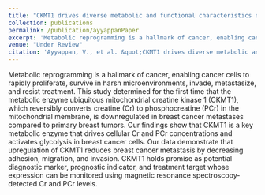 ```yaml
---
title: "CKMT1 drives diverse metabolic and functional characteristics of breast cancer"
collection: publications
permalink: /publication/ayyappanPaper
excerpt: 'Metabolic reprogramming is a hallmark of cancer, enabling cancer cells to rapidly proliferate, survive in harsh microenvironments, invade, metastasize, and resist treatment. This study determined for the first time that the metabolic enzyme ubiquitous mitochondrial creatine kinase 1 (CKMT1), which reversibly converts creatine (Cr) to phosphocreatine (PCr) in the mitochondrial membrane, is downregulated in breast cancer metastases compared to primary breast tumors. Our findings show that CKMT1 is a key metabolic enzyme that drives cellular Cr and PCr concentrations and activates glycolysis in breast cancer cells. Our data demonstrate that upregulation of CKMT1 reduces breast cancer metastasis by decreasing adhesion, migration, and invasion. CKMT1 holds promise as potential diagnostic marker, prognostic indicator, and treatment target whose expression can be monitored using magnetic resonance spectroscopy-detected Cr and PCr levels.' 
venue: "Under Review"
citation: 'Ayyappan, V., et al. &quot;CKMT1 drives diverse metabolic and functional characteristics of breast cancer.&quot';
---
```

Metabolic reprogramming is a hallmark of cancer, enabling cancer cells to rapidly proliferate, survive in harsh microenvironments, invade, metastasize, and resist treatment. This study determined for the first time that the metabolic enzyme ubiquitous mitochondrial creatine kinase 1 (CKMT1), which reversibly converts creatine (Cr) to phosphocreatine (PCr) in the mitochondrial membrane, is downregulated in breast cancer metastases compared to primary breast tumors. Our findings show that CKMT1 is a key metabolic enzyme that drives cellular Cr and PCr concentrations and activates glycolysis in breast cancer cells. Our data demonstrate that upregulation of CKMT1 reduces breast cancer metastasis by decreasing adhesion, migration, and invasion. CKMT1 holds promise as potential diagnostic marker, prognostic indicator, and treatment target whose expression can be monitored using magnetic resonance spectroscopy-detected Cr and PCr levels.
